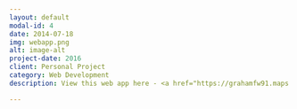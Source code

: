 ```yaml
---
layout: default
modal-id: 4
date: 2014-07-18
img: webapp.png
alt: image-alt
project-date: 2016
client: Personal Project
category: Web Development
description: View this web app here - <a href="https://grahamfw91.maps.arcgis.com/apps/webappviewer/index.html?id=7db715694295448eac39892f2c4d590a">Vision Zero Washington D.C.</a>

---
```

